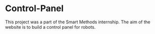 # Control-Panel
This project was a part of the Smart Methods internship.
The aim of the website is to build a control panel for robots.
